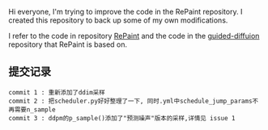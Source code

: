 Hi everyone, I'm trying to improve the code in the RePaint repository.
I created this repository to back up some of my own modifications.

I refer to the code in repository [RePaint](https://github.com/andreas128/RePaint) and the code in the [guided-diffuion](https://github.com/openai/guided-diffusion) repository that RePaint is based on.


## 提交记录
```
commit 1 : 重新添加了ddim采样
commit 2 : 把scheduler.py好好整理了一下, 同时.yml中schedule_jump_params不再需要n_sample
commit 3 : ddpm的p_sample()添加了"预测噪声"版本的采样,详情见 issue 1 

```